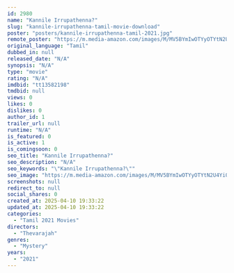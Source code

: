 ```yaml
---
id: 2980
name: "Kannile Irrupathenna?"
slug: "kannile-irrupathenna-tamil-movie-download"
poster: "posters/kannile-irrupathenna-tamil-2021.jpg"
remote_poster: "https://m.media-amazon.com/images/M/MV5BYmIwOTYyOTYtN2U4Yi00MWJkLWEyZDEtYTA5OGUwNzk2NWFjXkEyXkFqcGdeQXVyMTI2ODg3ODMz._V1_SX300.jpg"
original_language: "Tamil"
dubbed_in: null
released_date: "N/A"
synopsis: "N/A"
type: "movie"
rating: "N/A"
imdbid: "tt13582198"
tmdbid: null
views: 0
likes: 0
dislikes: 0
author_id: 1
trailer_url: null
runtime: "N/A"
is_featured: 0
is_active: 1
is_comingsoon: 0
seo_title: "Kannile Irrupathenna?"
seo_description: "N/A"
seo_keywords: "\"Kannile Irrupathenna?\""
seo_image: "https://m.media-amazon.com/images/M/MV5BYmIwOTYyOTYtN2U4Yi00MWJkLWEyZDEtYTA5OGUwNzk2NWFjXkEyXkFqcGdeQXVyMTI2ODg3ODMz._V1_SX300.jpg"
screenshots: null
redirect_to: null
social_shares: 0
created_at: 2025-04-10 19:33:22
updated_at: 2025-04-10 19:33:22
categories:
  - "Tamil 2021 Movies"
directors:
  - "Thevarajah"
genres:
  - "Mystery"
years:
  - "2021"
---
```

